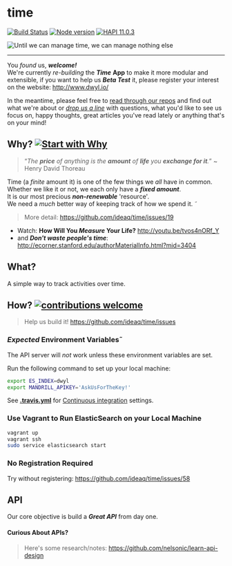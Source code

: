 # time
[![Build Status](https://travis-ci.org/dwyl/time.png?branch=master)](https://travis-ci.org/dwyl/time)
[![Node version](https://img.shields.io/node/v/atimer.svg?style=flat)](http://nodejs.org/download/)
[![HAPI 11.0.3](http://img.shields.io/badge/hapi-11.0.3-brightgreen.svg)](http://hapijs.com)


![Until we can manage time, we can manage nothing else](http://i.imgur.com/GbTyiib.png)

- - -
You *found* us, ***welcome!***     
We're currently *re-building* the ***Time*** **App** to make it more modular and extensible, if you want to help us ***Beta Test*** it,
please register your interest on the website: http://www.dwyl.io/

In the meantime, please feel free to [read through our repos](https://github.com/dwyl/start-here) and find out what we're about or [_drop us a line_](https://github.com/dwyl/start-here/issues) with questions, what you'd like to see us focus on, happy thoughts, great articles you've read lately or anything that's on your mind!

## Why? [![Start with Why](https://img.shields.io/badge/start%20with-why%3F-brightgreen.svg?style=flat)](http://www.ted.com/talks/simon_sinek_how_great_leaders_inspire_action)


> “_The **price** of anything is the **amount** of **life** you **exchange for it**._”
~ Henry David Thoreau

Time (a *finite* amount it) is one of the few things we *all* have in common.  
Whether we like it or not, we each only have a ***fixed amount***.  
It is our most precious ***non-renewable*** 'resource'.  
We need a *much* better way of keeping track of how we spend it.
˜

> More detail: https://github.com/ideaq/time/issues/19

+ Watch: **How Will You *Measure* Your Life?**
http://youtu.be/tvos4nORf_Y  
+ and ***Don't waste people's time***: http://ecorner.stanford.edu/authorMaterialInfo.html?mid=3404

## What?

A simple way to track activities over time.

## How? [![contributions welcome](https://img.shields.io/badge/contributions-welcome-brightgreen.svg?style=flat)](https://github.com/ideaq/time/issues)

> Help us build it! https://github.com/ideaq/time/issues

### *Expected* Environment Variables˜

The API server will *not* work unless these
environment variables are set.

Run the following command to set up your local machine:
```sh
export ES_INDEX=dwyl
export MANDRILL_APIKEY='AskUsForTheKey!'

```
See [**.travis.yml**](https://github.com/ideaq/time/blob/master/.travis.yml)
for [Continuous integration](http://en.wikipedia.org/wiki/Continuous_integration) settings.

### Use Vagrant to Run ElasticSearch on your Local Machine

```sh
vagrant up
vagrant ssh
sudo service elasticsearch start
```


### No Registration Required

Try without registering: https://github.com/ideaq/time/issues/58

## API

Our core objective is build a ***Great API*** from day one.


#### Curious About APIs?

> Here's some research/notes: https://github.com/nelsonic/learn-api-design


<!--
### Sketch

This is the ***sketch*** I did ages ago:
![time app sketch](https://raw.github.com/nelsonic/nelsonic.github.io/master/img/time-app-sketch.jpeg)
-->
